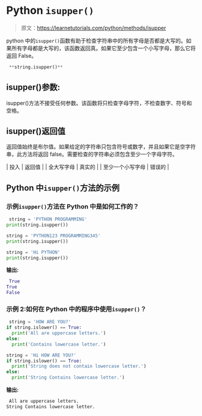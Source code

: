 # Python `isupper()`

> 原文：<https://learnetutorials.com/python/methods/isupper>

python 中的`isupper()`函数有助于检查字符串中的所有字母是否都是大写的。如果所有字母都是大写的，该函数返回真。如果它至少包含一个小写字母，那么它将返回 False。

```py
 **string.isupper()** 

```

## isupper()参数:

isupper()方法不接受任何参数。该函数将只检查字母字符，不检查数字、符号和空格。

## isupper()返回值

返回值始终是布尔值。如果给定的字符串只包含符号或数字，并且如果它是空字符串，此方法将返回 false。需要检查的字符串必须包含至少一个字母字符。

| 投入 | 返回值 |
| 全大写字母 | 真实的 |
| 至少一个小写字母 | 错误的 |

## Python 中`isupper()`方法的示例

### 示例`isupper()`方法在 Python 中是如何工作的？

```py
 string = 'PYTHON PROGRAMMING'
print(string.isupper())

string = 'PYTHON123 PROGRAMMING345'
print(string.isupper())

string = 'Hi PYTHON'
print(string.isupper()) 

```

**输出:**

```py
 True
True
False 
```

### 示例 2:如何在 Python 中的程序中使用`isupper()`？

```py
 string = 'HOW ARE YOU?'
if string.islower() == True:
  print('All are uppercase letters.')
else:
  print('Contains lowercase letter.')

string = 'Hi HOW ARE YOU?'
if string.islower() == True:
  print('String does not contain lowercase letter.')
else:
  print('String Contains lowercase letter.') 

```

**输出:**

```py
 All are uppercase letters.
String Contains lowercase letter. 
```